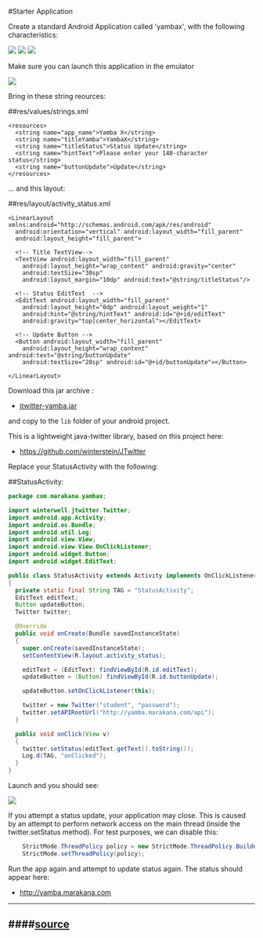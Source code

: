 #Starter Application

Create a standard Android Application called 'yambax', with the following characteristics:

![](img/00.png)
![](img/00b.png)
![](img/00c.png)

Make sure you can launch this application in the emulator

![](img/06.png)

Bring in these string reources:

##res/values/strings.xml

~~~
<resources>
  <string name="app_name">Yamba X</string>
  <string name="titleYamba">YambaX</string>
  <string name="titleStatus">Status Update</string>
  <string name="hintText">Please enter your 140-character status</string>
  <string name="buttonUpdate">Update</string>
</resources>
~~~


... and this layout:

##res/layout/activity_status.xml

~~~
<LinearLayout xmlns:android="http://schemas.android.com/apk/res/android"
  android:orientation="vertical" android:layout_width="fill_parent"
  android:layout_height="fill_parent">
  
  <!-- Title TextView-->
  <TextView android:layout_width="fill_parent"
    android:layout_height="wrap_content" android:gravity="center"
    android:textSize="30sp"
    android:layout_margin="10dp" android:text="@string/titleStatus"/>
    
  <!-- Status EditText  -->
  <EditText android:layout_width="fill_parent"
    android:layout_height="0dp" android:layout_weight="1"
    android:hint="@string/hintText" android:id="@+id/editText"
    android:gravity="top|center_horizontal"></EditText>
    
  <!-- Update Button -->
  <Button android:layout_width="fill_parent"
    android:layout_height="wrap_content" android:text="@string/buttonUpdate"
    android:textSize="20sp" android:id="@+id/buttonUpdate"></Button>
    
</LinearLayout>
~~~


Download this jar archive :

- [jtwitter-yamba.jar](archives/jtwitter-yamba.jar)

and copy to the  `lib` folder of your android project.

This is a lightweight java-twitter library, based on this project here:

- <https://github.com/winterstein/JTwitter>

Replace your StatusActivity with the following:

##StatusActivity:

~~~java
package com.marakana.yambax;

import winterwell.jtwitter.Twitter;
import android.app.Activity;
import android.os.Bundle;
import android.util.Log;
import android.view.View;
import android.view.View.OnClickListener;
import android.widget.Button;
import android.widget.EditText;

public class StatusActivity extends Activity implements OnClickListener
{ 
  private static final String TAG = "StatusActivity";
  EditText editText;
  Button updateButton;
  Twitter twitter;

  @Override
  public void onCreate(Bundle savedInstanceState)
  {
    super.onCreate(savedInstanceState);
    setContentView(R.layout.activity_status);

    editText = (EditText) findViewById(R.id.editText);
    updateButton = (Button) findViewById(R.id.buttonUpdate);

    updateButton.setOnClickListener(this); 

    twitter = new Twitter("student", "password"); 
    twitter.setAPIRootUrl("http://yamba.marakana.com/api");
  }

  public void onClick(View v)
  {
    twitter.setStatus(editText.getText().toString()); 
    Log.d(TAG, "onClicked");
  }
}
~~~

Launch and you should see:

![](img/02.png)

If you attempt a status update, your application may close. This is caused by an attempt to perform network access on the main thread (inside the twitter.setStatus method). For test purposes, we can disable this:

~~~java
    StrictMode.ThreadPolicy policy = new StrictMode.ThreadPolicy.Builder().permitAll().build();
    StrictMode.setThreadPolicy(policy); 
~~~

Run the app again and attempt to update status again. The status should appear here:

- <http://yamba.marakana.com>

---
####[source](https://github.com/edeleastar/yambax/commit/2598f03c03cc3102d743d7a68ab9c987a23dc5c7)
---

